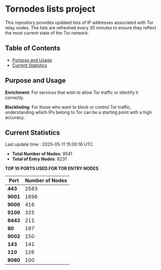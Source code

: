 # Tornodes lists project

This repository provides updated lists of IP addresses associated with Tor relay nodes. The lists are refreshed every 30 minutes to ensure they reflect the most current state of the Tor network.

## Table of Contents

- [Purpose and Usage](#purpose-and-usage)
- [Current Statistics](#current-statistics)


## Purpose and Usage

**Enrichment**: For services that wish to allow Tor traffic or identify it correctly.

**Blacklisting**: For those who want to block or control Tor traffic, understanding which IPs belong to Tor can be a starting point with a high accuracy.

## Current Statistics

Last update time : 2025-05-11 15:00:16 UTC

- **Total Number of Nodes**: 9541
- **Total of Entry Nodes**: 8231

**TOP 10 PORTS USED FOR TOR ENTRY NODES**

| **Port** | **Number of Nodes** |
|------|-----------------|
| **443**   | 2583  |
| **9001**   | 1896  |
| **9000**   | 416  |
| **9100**   | 325  |
| **8443**   | 211  |
| **80**   | 197  |
| **9002**   | 150  |
| **143**   | 141  |
| **110**   | 126  |
| **8080**   | 100  |

